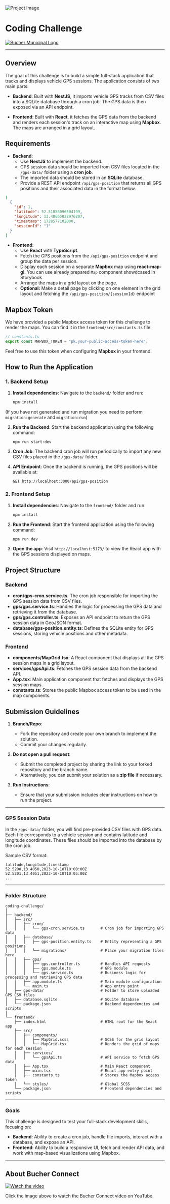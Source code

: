 ![Project Image](frontend/src/styles/bucher-connect-hero-unit-background-image-optimized.png)

# Coding Challenge

[![Bucher Municipal Logo](https://bucher.assetbank-server.com/assetbank-bucher/images/standard/logo.png)](https://www.buchermunicipal.com/)

---

## Overview

The goal of this challenge is to build a simple full-stack application that tracks and displays vehicle GPS sessions. The application consists of two main parts:

- **Backend**: Built with **NestJS**, it imports vehicle GPS tracks from CSV files into a SQLite database through a cron job. The GPS data is then exposed via an API endpoint.

- **Frontend**: Built with **React**, it fetches the GPS data from the backend and renders each session's track on an interactive map using **Mapbox**. The maps are arranged in a grid layout.

## Requirements

- **Backend**:
  - Use **NestJS** to implement the backend.
  - GPS session data should be imported from CSV files located in the `/gps-data/` folder using a **cron job**.
  - The imported data should be stored in an **SQLite** database.
  - Provide a REST API endpoint `/api/gps-position` that returns all GPS positions and their associated data in the format below.

```json
[
  {
    "id": 1,
    "latitude": 52.51058096504199,
    "longitude": 13.40665022976207,
    "timestamp": 1728577102000,
    "sessionId": "1"
  }
]
```

- **Frontend**:
  - Use **React** with **TypeScript**.
  - Fetch the GPS positions from the `/api/gps-position` endpoint and group the data per session.
  - Display each session on a separate **Mapbox** map using **react-map-gl**. You can use already prepared `Map` component showdcased in Storybook
  - Arrange the maps in a grid layout on the page.
  - **Optional:** Make a detail page by clicking on one element in the grid layout and fetching the `/api/gps-position/{sessionId}` endpoint

## Mapbox Token

We have provided a public Mapbox access token for this challenge to render the maps. You can find it in the `frontend/src/constants.ts` file:

```ts
// constants.ts
export const MAPBOX_TOKEN = "pk.your-public-access-token-here";
```

Feel free to use this token when configuring **Mapbox** in your frontend.

## How to Run the Application

### 1. Backend Setup

1. **Install dependencies**:
   Navigate to the `backend/` folder and run:
   ```bash
   npm install
   ```

(If you have not generated and run migration you need to perform `migration:generate` and `migration:run`)

2. **Run the Backend**:
   Start the backend application using the following command:

   ```bash
   npm run start:dev
   ```

3. **Cron Job**:
   The backend cron job will run periodically to import any new CSV files placed in the `/gps-data/` folder.

4. **API Endpoint**:
   Once the backend is running, the GPS positions will be available at:
   ```
   GET http://localhost:3000/api/gps-position
   ```

### 2. Frontend Setup

1. **Install dependencies**:
   Navigate to the `frontend/` folder and run:

   ```bash
   npm install
   ```

2. **Run the Frontend**:
   Start the frontend application using the following command:

   ```bash
   npm run dev
   ```

3. **Open the app**:
   Visit `http://localhost:5173/` to view the React app with the GPS sessions displayed on maps.

## Project Structure

### Backend

- **cron/gps-cron.service.ts**: The cron job responsible for importing the GPS session data from CSV files.
- **gps/gps.service.ts**: Handles the logic for processing the GPS data and retrieving it from the database.
- **gps/gps.controller.ts**: Exposes an API endpoint to return the GPS session data in GeoJSON format.
- **database/gps-position.entity.ts**: Defines the SQLite entity for GPS sessions, storing vehicle positions and other metadata.

### Frontend

- **components/MapGrid.tsx**: A React component that displays all the GPS session maps in a grid layout.
- **services/gpsApi.ts**: Fetches the GPS session data from the backend API.
- **App.tsx**: Main application component that fetches and displays the GPS session maps.
- **constants.ts**: Stores the public Mapbox access token to be used in the map components.

## Submission Guidelines

1. **Branch/Repo**:

   - Fork the repository and create your own branch to implement the solution.
   - Commit your changes regularly.

2. **Do not open a pull request**:

   - Submit the completed project by sharing the link to your forked repository and the branch name.
   - Alternatively, you can submit your solution as a **zip file** if necessary.

3. **Run Instructions**:

   - Ensure that your submission includes clear instructions on how to run the project.

---

### GPS Session Data

In the `/gps-data/` folder, you will find pre-provided CSV files with GPS data. Each file corresponds to a vehicle session and contains latitude and longitude coordinates. These files should be imported into the database by the cron job.

Sample CSV format:

```csv
latitude,longitude,timestamp
52.5200,13.4050,2023-10-10T10:00:00Z
52.5201,13.4051,2023-10-10T10:05:00Z
...
```

---

### Folder Structure

```
coding-challenge/
│
├── backend/
│   ├── src/
│   │   ├── cron/
│   │   │   └── gps-cron.service.ts       # Cron job for importing GPS data
│   │   ├── database/
│   │   │   ├── gps-position.entity.ts    # Entity representing a GPS positions
│   │   │   └── migrations/               # Place your migration files here
│   │   ├── gps/
│   │   │   ├── gps.controller.ts         # Handles API requests
│   │   │   ├── gps.module.ts             # GPS module
│   │   │   └── gps.service.ts            # Business logic for processing and retrieving GPS data
│   │   ├── app.module.ts                 # Main module configuration
│   │   └── main.ts                       # App entry point
│   ├── gps-data/                         # Folder to store uploaded GPS CSV files
│   ├── database.sqlite                   # SQLite database
│   └── package.json                      # Backend dependencies and scripts
│
└── frontend/
    ├── index.html                        # HTML root for the React app
    ├── src/
    │   ├── components/
    │   │   ├── MapGrid.scss              # SCSS for the grid layout
    │   │   └── MapGrid.tsx               # Renders the grid of maps for each session
    │   ├── services/
    │   │   └── gpsApi.ts                 # API service to fetch GPS data
    │   ├── App.tsx                       # Main React component
    │   ├── main.tsx                      # React app entry point
    │   ├── constants.ts                  # Stores the Mapbox access token
    │   └── styles/                       # Global SCSS
    └── package.json                      # Frontend dependencies and scripts
```

---

### Goals

This challenge is designed to test your full-stack development skills, focusing on:

- **Backend**: Ability to create a cron job, handle file imports, interact with a database, and expose an API.
- **Frontend**: Ability to build a responsive UI, fetch and render API data, and work with map-based visualizations using Mapbox.

---

## About Bucher Connect

[![Watch the video](https://img.youtube.com/vi/XxeNA9mi6SE/maxresdefault.jpg)](https://www.youtube.com/watch?v=XxeNA9mi6SE)

Click the image above to watch the Bucher Connect video on YouTube.
